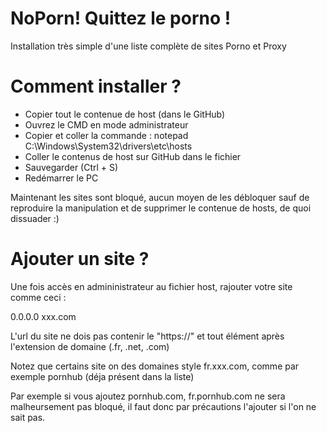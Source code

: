 # NoPorn! Quittez le porno !


Installation très simple d'une liste complète de sites Porno et Proxy

# Comment installer ?

- Copier tout le contenue de host (dans le GitHub)
- Ouvrez le CMD en mode administrateur
- Copier et coller la commande :   notepad C:\Windows\System32\drivers\etc\hosts
- Coller le contenus de host sur GitHub dans le fichier
- Sauvegarder (Ctrl + S)
- Redémarrer le PC

Maintenant les sites sont bloqué, aucun moyen de les débloquer sauf de reproduire la manipulation et de supprimer le contenue de hosts, de quoi dissuader :)

# Ajouter un site ?

Une fois accès en admininistrateur au fichier host, rajouter votre site comme ceci :

0.0.0.0 xxx.com

L'url du site ne dois pas contenir le "https://" et tout élément après l'extension de domaine (.fr, .net, .com)

Notez que certains site on des domaines style fr.xxx.com, comme par exemple pornhub (déja présent dans la liste)

Par exemple si vous ajoutez pornhub.com, fr.pornhub.com ne sera malheursement pas bloqué, il faut donc par précautions l'ajouter si l'on ne sait pas.
